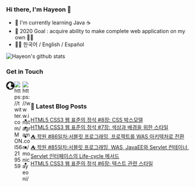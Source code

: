 ### Hi there, I'm Hayeon 👋

<!--
**hayeon17kim/hayeon17kim** is a ✨ _special_ ✨ repository because its `README.md` (this file) appears on your GitHub profile.

Here are some ideas to get you started:

- 🔭 I’m currently working on ...
- 🌱 I’m currently learning ...
- 👯 I’m looking to collaborate on ...
- 🤔 I’m looking for help with ...
- 💬 Ask me about ...
- 📫 How to reach me: ...
- 😄 Pronouns: ...
- ⚡ Fun fact: ...
-->

- 🌱 I'm currently learning Java ☕
- 🎯 2020 Goal : acquire ability to make complete web application on my own 👩‍💻
- 💁‍♀️ 한국어  / English  / Español

![Hayeon's github stats](https://github-readme-stats.vercel.app/api?username=hayeon17kim&show_icons=true&theme=cobalt&hide=contribs,prs)


### Get in Touch
[<img align="left" alt="hayeon17kim.github.io" width="22px" src="https://raw.githubusercontent.com/iconic/open-iconic/master/svg/globe.svg"/>][website]
[<img align="left" alt="https://twitter.com/MONI56219559" width="22px" src="https://cdn.jsdelivr.net/npm/simple-icons@v3/icons/twitter.svg" />][twitter]
[<img align="left" alt="https://www.instagram.com/monicayeoni/" width="22px" src="https://cdn.jsdelivr.net/npm/simple-icons@v3/icons/instagram.svg" />][instagram]

<br />
<br />
<!--
### Languages and Tools
<img align="left" alt="JAVA" width="26px" src="https://user-images.githubusercontent.com/50407047/93660994-4b5ee900-fa8f-11ea-8f27-812b87a385df.JPG" />
<img align="left" alt="HTML5" width="26px" src="https://raw.githubusercontent.com/github/explore/80688e429a7d4ef2fca1e82350fe8e3517d3494d/topics/html/html.png" />
<img align="left" alt="CSS3" width="26px" src="https://raw.githubusercontent.com/github/explore/80688e429a7d4ef2fca1e82350fe8e3517d3494d/topics/css/css.png" />
<img align="left" alt="JavaScript" width="26px" src="https://raw.githubusercontent.com/github/explore/80688e429a7d4ef2fca1e82350fe8e3517d3494d/topics/javascript/javascript.png" />

<br />
<br />
-->

### 📕 Latest Blog Posts

<!-- BLOG-POST-LIST:START -->
- [HTML5 CSS3 웹 표준의 정석 #8장: CSS 박스모델](https://hayeon17kim.github.io/html5-css3/html5-css3-08)
- [HTML5 CSS3 웹 표준의 정석 #7장: 색상과 배경을 위한 스타일](https://hayeon17kim.github.io/html5-css3/html5-css3-07)
- [:tent: 학원 #86일차:서블릿 프로그래밍, 프로젝트를 WAS 아키텍처로 전환](https://hayeon17kim.github.io/bitcamp/201124-86)
- [:tent: 학원 #85일차:서블릿 프로그래밍, WAS, JavaEE와 Servlet 컨테이너, Servlet 인터페이스의 Life-cycle 메서드](https://hayeon17kim.github.io/bitcamp/201123-85)
- [HTML5 CSS3 웹 표준의 정석 #6장: 텍스트 관련 스타일](https://hayeon17kim.github.io/html5-css3/html5-css3-06)
<!-- BLOG-POST-LIST:END -->


[website]: https://hayeon17kim.github.io
[twitter]: https://twitter.com/MONI56219559
[instagram]: https://www.instagram.com/monicayeoni/

